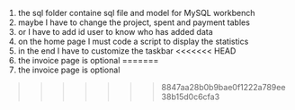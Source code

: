 
1. the sql folder containe sql file and model for MySQL workbench
2. maybe I have to change the project, spent and payment tables 
3. or I have to add id user to know who has added data
4. on the home page I must code a script to display the statistics
5. in the end I have to customize the taskbar
<<<<<<< HEAD
6. the invoice page is optional
=======
6. the invoice page is optional
>>>>>>> 8847aa28b0b9bae0f1222a789ee38b15d0c6cfa3
